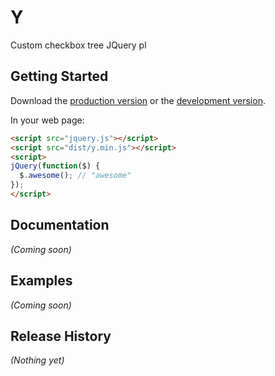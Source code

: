 # Y

Custom checkbox tree JQuery pl

## Getting Started
Download the [production version][min] or the [development version][max].

[min]: https://raw.github.com/victoria/checkbox-tree/master/dist/y.min.js
[max]: https://raw.github.com/victoria/checkbox-tree/master/dist/y.js

In your web page:

```html
<script src="jquery.js"></script>
<script src="dist/y.min.js"></script>
<script>
jQuery(function($) {
  $.awesome(); // "awesome"
});
</script>
```

## Documentation
_(Coming soon)_

## Examples
_(Coming soon)_

## Release History
_(Nothing yet)_
